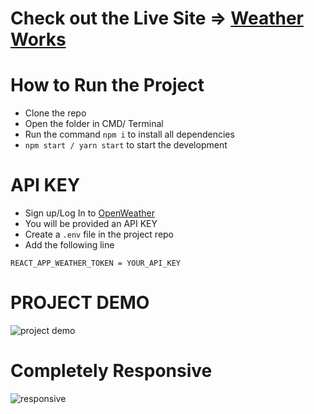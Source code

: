 # Check out the Live Site => [Weather Works](https://weather-works.herokuapp.com/)

# How to Run the Project
- Clone the repo
- Open the folder in CMD/ Terminal
- Run the command ```npm i``` to install all dependencies
- ```npm start / yarn start``` to start the development

# API KEY
- Sign up/Log In to [OpenWeather](!https://www.facebook.com/aswin.sampath.712)
- You will be provided an API KEY
- Create a ```.env``` file in the project repo
- Add the following line 

```
REACT_APP_WEATHER_TOKEN = YOUR_API_KEY
```

# PROJECT DEMO
<img alt='project demo' src='uploads/demo.gif'>

# Completely Responsive
<img alt='responsive' src='uploads/responsive.gif'>

